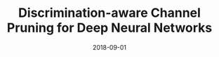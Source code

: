 ---
title: "Discrimination-aware Channel Pruning for Deep Neural Networks"
collection: conferences
permalink: /publication/Discrimination
date: 2018-09-01
venue: "NeurIPS"
city: 
state: ""
thumbnail: "Discrimination.png"
teaser :
authors: "Zhuang Zhuangwei, Tan Mingkui, Zhuang Bohan, Liu Jing, Guo Yong, Wu Qingyao, Huang Junzhou, Zhu Jinhui"
bibtex: Discrimination.txt
uri: Discrimination.pdf
arxiv: https://arxiv.org/abs/1810.11809
project: 
source: 
poster: Discrimination.pdf
data:
---